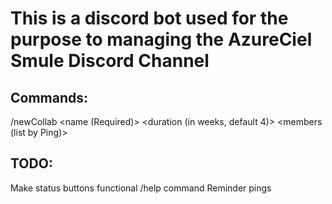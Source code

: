 # This is a discord bot used for the purpose to managing the AzureCiel Smule Discord Channel
## Commands:
/newCollab <name (Required)> <duration (in weeks, default 4)> <members (list by Ping)>
## TODO:
Make status buttons functional
/help command
Reminder pings
